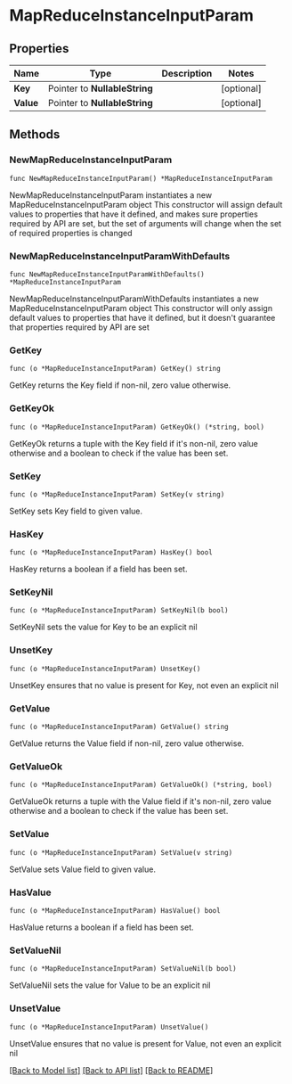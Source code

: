 # MapReduceInstanceInputParam

## Properties

Name | Type | Description | Notes
------------ | ------------- | ------------- | -------------
**Key** | Pointer to **NullableString** |  | [optional] 
**Value** | Pointer to **NullableString** |  | [optional] 

## Methods

### NewMapReduceInstanceInputParam

`func NewMapReduceInstanceInputParam() *MapReduceInstanceInputParam`

NewMapReduceInstanceInputParam instantiates a new MapReduceInstanceInputParam object
This constructor will assign default values to properties that have it defined,
and makes sure properties required by API are set, but the set of arguments
will change when the set of required properties is changed

### NewMapReduceInstanceInputParamWithDefaults

`func NewMapReduceInstanceInputParamWithDefaults() *MapReduceInstanceInputParam`

NewMapReduceInstanceInputParamWithDefaults instantiates a new MapReduceInstanceInputParam object
This constructor will only assign default values to properties that have it defined,
but it doesn't guarantee that properties required by API are set

### GetKey

`func (o *MapReduceInstanceInputParam) GetKey() string`

GetKey returns the Key field if non-nil, zero value otherwise.

### GetKeyOk

`func (o *MapReduceInstanceInputParam) GetKeyOk() (*string, bool)`

GetKeyOk returns a tuple with the Key field if it's non-nil, zero value otherwise
and a boolean to check if the value has been set.

### SetKey

`func (o *MapReduceInstanceInputParam) SetKey(v string)`

SetKey sets Key field to given value.

### HasKey

`func (o *MapReduceInstanceInputParam) HasKey() bool`

HasKey returns a boolean if a field has been set.

### SetKeyNil

`func (o *MapReduceInstanceInputParam) SetKeyNil(b bool)`

 SetKeyNil sets the value for Key to be an explicit nil

### UnsetKey
`func (o *MapReduceInstanceInputParam) UnsetKey()`

UnsetKey ensures that no value is present for Key, not even an explicit nil
### GetValue

`func (o *MapReduceInstanceInputParam) GetValue() string`

GetValue returns the Value field if non-nil, zero value otherwise.

### GetValueOk

`func (o *MapReduceInstanceInputParam) GetValueOk() (*string, bool)`

GetValueOk returns a tuple with the Value field if it's non-nil, zero value otherwise
and a boolean to check if the value has been set.

### SetValue

`func (o *MapReduceInstanceInputParam) SetValue(v string)`

SetValue sets Value field to given value.

### HasValue

`func (o *MapReduceInstanceInputParam) HasValue() bool`

HasValue returns a boolean if a field has been set.

### SetValueNil

`func (o *MapReduceInstanceInputParam) SetValueNil(b bool)`

 SetValueNil sets the value for Value to be an explicit nil

### UnsetValue
`func (o *MapReduceInstanceInputParam) UnsetValue()`

UnsetValue ensures that no value is present for Value, not even an explicit nil

[[Back to Model list]](../README.md#documentation-for-models) [[Back to API list]](../README.md#documentation-for-api-endpoints) [[Back to README]](../README.md)


